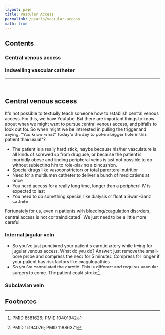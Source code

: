 ```yaml
---
layout: page
title: Vascular Access
permalink: /pearls/vascular-access
math: true
---
```



## Contents
### Central venous access
### Indwelling vascular catheter

___  
&nbsp;  

## Central venous access

It's not possible to textually teach someone how to establish central venous access. For this, we have Youtube. But there are important things to know about when we might want to pursue central venous access, and pitfalls to look out for. So when might we be interested in pulling the trigger and saying, "You know what? Today's the day to poke a bigger hole in this patient than usual"?  

* The patient is a really hard stick, maybe because his/her vasculature is all kinds of screwed up from drug use, or because the patient is morbidly obese and finding peripheral veins is just not possible to do without subjecting him to role-playing a pincushion.
* Special drugs like vasoconstrictors or total parenteral nutrition
* Need for a multilumen catheter to deliver a bunch of medications at once
* You need access for a really long time, longer than a peripheral IV is expected to last
* You need to do something special, like dialysis or float a Swan-Ganz catheter

Fortunately for us, even in patients with bleeding/coagulation disorders, central access is not contraindicated[^1]. We just need to be a little more careful.  

### Internal jugular vein
* So you've just punctured your patient's carotid artery while trying for jugular venous access. What do you do? 
  Answer: just remove the small-bore probe and compress the neck for 5 minutes. Compress for longer if your patient has risk factors like coagulopathies.
* So you've cannulated the carotid. This is different and requires vascular surgery to come. The patient could stroke[^2].

### Subclavian vein

## Footnotes ##
[^1]: PMID 8681626; PMID 10401942
[^2]: PMID 15194076; PMID 11886371